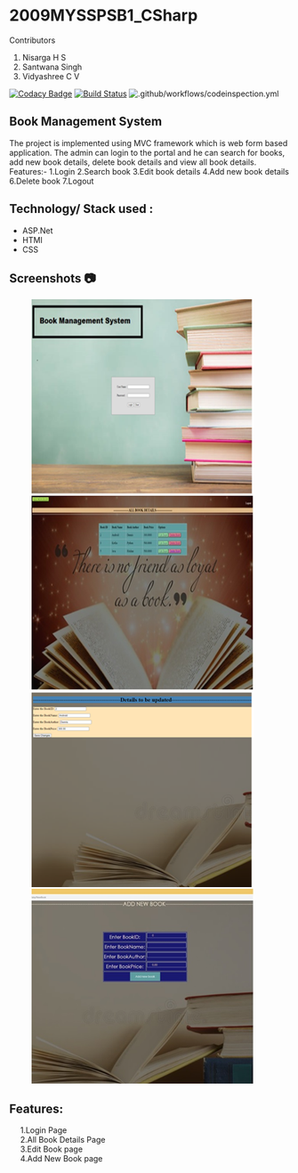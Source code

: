 # 2009MYSSPSB1_CSharp
Contributors
1) Nisarga H S
2) Santwana Singh
3) Vidyashree C V




[![Codacy Badge](https://api.codacy.com/project/badge/Grade/a872d924cacf47c59548f7ff60437009)](https://app.codacy.com/gh/99002482/2009MYSSPSB1_CSharp?utm_source=github.com&utm_medium=referral&utm_content=99002482/2009MYSSPSB1_CSharp&utm_campaign=Badge_Grade)
[![Build Status](https://dev.azure.com/nisarga0388/CSharp%20Project/_apis/build/status/99002482.2009MYSSPSB1_CSharp?branchName=master)](https://dev.azure.com/nisarga0388/CSharp%20Project/_build/latest?definitionId=1&branchName=master)
![.github/workflows/codeinspection.yml](https://github.com/99002482/2009MYSSPSB1_CSharp/workflows/.github/workflows/codeinspection.yml/badge.svg)


## Book Management System
The project is implemented using MVC framework which is web form based application. The admin can login to the portal and he can search for books, add new book details, delete book details and view all book details.
Features:-
1.Login 
2.Search book
3.Edit book details
4.Add new book details
6.Delete book 
7.Logout
## Technology/ Stack used :
- ASP.Net
- HTMl
- CSS

## Screenshots :camera:

<p><img src="/screenshot/Home page.png" width="400" height="350" hspace=40>
  <img src="/screenshot/All book details.png" width="400" height="350" hspace=40>
  <img src="/screenshot/Edit book page.png" width="400" height="350" hspace=40>
  <img src="/screenshot/Add new book page.jpg" width="400" height="350" hspace=40>
</p>




## Features:
&nbsp;&nbsp;&nbsp;&nbsp;&nbsp;1.Login Page<br />
&nbsp;&nbsp;&nbsp;&nbsp;&nbsp;2.All Book Details Page<br />
&nbsp;&nbsp;&nbsp;&nbsp;&nbsp;3.Edit Book page<br />
&nbsp;&nbsp;&nbsp;&nbsp;&nbsp;4.Add New Book page<br />







